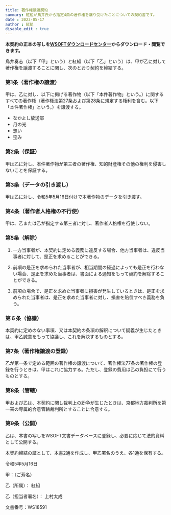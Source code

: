 ```yaml
---
title: 著作権譲渡契約
summary: 紅組が鳥井氏から指定4曲の著作権を譲り受けたことについての契約書です。
date : 2023-05-17
author : 紅組
disable_edit : true
---
```


**本契約の正本の写しを[WSOFTダウンロードセンター](https://download.wsoft.ws/WS18591)からダウンロード・閲覧できます。**

鳥井奏志（以下「甲」という）と紅組（以下「乙」という）は、甲が乙に対して著作権を譲渡することに関し、次のとおり契約を締結する。

### 第1条（著作権の譲渡）

甲は、乙に対し、以下に掲げる著作物（以下「本件著作物」という。）に関するすべての著作権（著作権法第27条および第28条に規定する権利を含む。以下「本件著作権」という。）を譲渡する。

- なかよし放送部
- 月の光
- 想い
- 歪み

### 第2条（保証）

甲は乙に対し、本件著作物が第三者の著作権、知的財産権その他の権利を侵害しないことを保証する。

### 第3条（データの引き渡し）

甲は乙に対し、令和5年5月16日付けで本著作物のデータを引き渡す。

### 第4条（著作者人格権の不行使）

甲は、乙または乙が指定する第三者に対し、著作者人格権を行使しない。

### 第5条（解除）

1. 一方当事者が、本契約に定める義務に違反する場合、他方当事者は、違反当事者に対して、是正を求めることができる。

2. 前項の是正を求められた当事者が、相当期間の経過によっても是正を行わない場合、是正を求めた当事者は、書面による通知をもって契約を解除することができる。

3. 前項の場合で、是正を求めた当事者に損害が発生しているときは、是正を求められた当事者は、是正を求めた当事者に対し、損害を賠償すべき義務を負う。

### 第６条（協議）

本契約に定めのない事項、又は本契約の条項の解釈について疑義が生じたときは、甲乙誠意をもって協議し、これを解決するものとする。

### 第7条（著作権譲渡の登録）

乙が第一条で定める範囲の著作権の譲渡について、著作権法77条の著作権の登録を行うときは、甲はこれに協力する。ただし、登録の費用は乙の負担にて行うものとする。

### 第8条（管轄）

甲および乙は、本契約に関し裁判上の紛争が生じたときは、京都地方裁判所を第一審の専属的合意管轄裁判所とすることに合意する。

### 第9条（公開）

乙は、本書の写しをWSOFT文書データベースに登録し、必要に応じて法的資料として公開する。

本契約締結の証として、本書2通を作成し、甲乙署名のうえ、各1通を保有する。

令和5年5月16日

甲：（ご芳名）

乙（所属）： 紅組

乙（担当者署名）： 上村太成

文書番号：WS18591